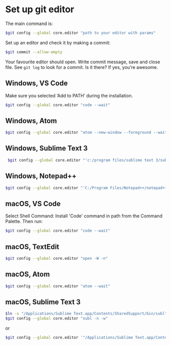 # Set up git editor

The main command is:

```bash
$git config --global core.editor "path to your editor with params"
```

Set up an editor and check it by making a commit:

```bash
$git commit --allow-empty
```

Your favourite editor should open. Write commit message, save and close file. See `git log` to look for a commit. Is it there? If yes, you’re awesome.

## Windows, VS Code

Make sure you selected ‘Add to PATH’ during the installation.

```bash
$git config --global core.editor "code --wait"
```

## Windows, Atom

```bash
$git config --global core.editor "atom --new-window --foreground --wait"
```

## Windows, Sublime Text 3

```bash
 $git config --global core.editor "'c:/program files/sublime text 3/subl.exe' -w"
```

## Windows, Notepad++

```bash
$git config --global core.editor "'C:/Program Files/Notepad++/notepad++.exe' -multiInst -notabbar -nosession -noPlugin"
```

## macOS, VS Code

Select Shell Command: Install 'Code' command in path from the Command Palette. Then run:

```bash
$git config --global core.editor "code --wait"
```

## macOS, TextEdit

```bash
$git config --global core.editor "open -W -n"
```

## macOS, Atom

```bash
$git config --global core.editor "atom --wait"
```

## macOS, Sublime Text 3

```bash
$ln -s "/Applications/Sublime Text.app/Contents/SharedSupport/bin/subl" ~/bin/subl
$git config --global core.editor "subl -n -w"
```

or

```bash
$git config --global core.editor '"/Applications/Sublime Text.app/Contents/SharedSupport/bin/subl" -n -w'
```
